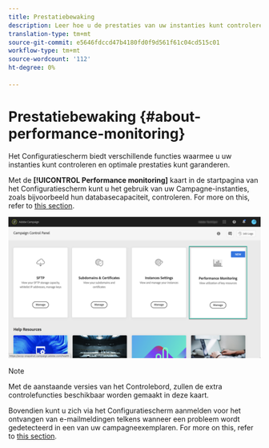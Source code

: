 ```yaml
---
title: Prestatiebewaking
description: Leer hoe u de prestaties van uw instanties kunt controleren in het Configuratiescherm
translation-type: tm+mt
source-git-commit: e5646fdccd47b4180fd0f9d561f61c04cd515c01
workflow-type: tm+mt
source-wordcount: '112'
ht-degree: 0%

---
```



# Prestatiebewaking {#about-performance-monitoring}

Het Configuratiescherm biedt verschillende functies waarmee u uw instanties kunt controleren en optimale prestaties kunt garanderen.

Met de **[!UICONTROL Performance monitoring]** kaart in de startpagina van het Configuratiescherm kunt u het gebruik van uw Campagne-instanties, zoals bijvoorbeeld hun databasecapaciteit, controleren. For more on this, refer to [this section](../../performance-monitoring/using/database-monitoring.md).

![](assets/performance_card.png)

>[!NOTE]
>
>Met de aanstaande versies van het Controlebord, zullen de extra controlefuncties beschikbaar worden gemaakt in deze kaart.

Bovendien kunt u zich via het Configuratiescherm aanmelden voor het ontvangen van e-mailmeldingen telkens wanneer een probleem wordt gedetecteerd in een van uw campagneexemplaren. For more on this, refer to [this section](../../performance-monitoring/using/email-alerting.md).
